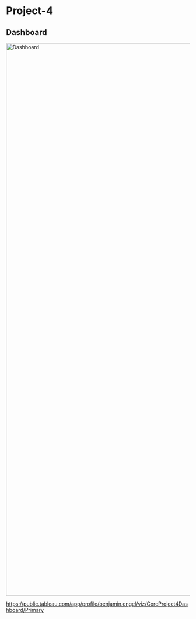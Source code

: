 # Project-4


## Dashboard


<img width="1512" alt="Dashboard" src="https://github.com/BenjaminEngel919/Project-4/assets/126991382/332d7c80-e916-4062-9f5a-63de2f1258ae">


https://public.tableau.com/app/profile/benjamin.engel/viz/CoreProject4Dashboard/Primary
